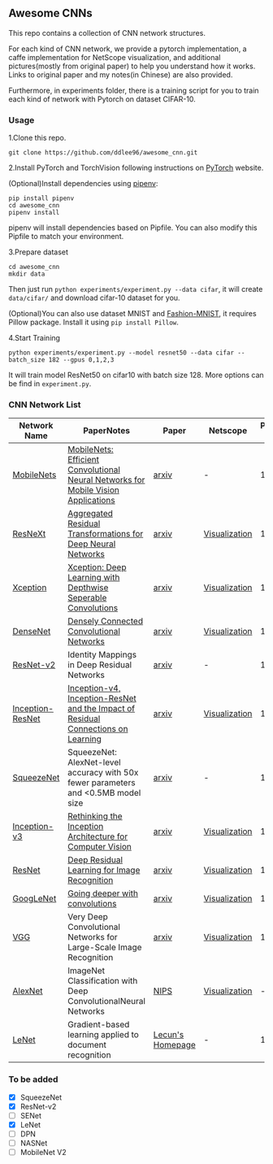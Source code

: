 ## Awesome CNNs

This repo contains a collection of CNN network structures. 

For each kind of CNN network, we provide a pytorch implementation, a caffe implementation for NetScope visualization, and additional pictures(mostly from original paper) to help you understand how it works. Links to original paper and my notes(in Chinese) are also provided.

Furthermore, in experiments folder, there is a training script for you to train each kind of network with Pytorch on dataset CIFAR-10.

### Usage

1.Clone this repo.

```
git clone https://github.com/ddlee96/awesome_cnn.git
```

2.Install PyTorch and TorchVision following instructions on [PyTorch](https://pytorch.org) website.

(Optional)Install dependencies using [pipenv](https://docs.pipenv.org):

```
pip install pipenv
cd awesome_cnn
pipenv install
```

pipenv will install dependencies based on Pipfile. You can also modify this Pipfile to match your environment.

3.Prepare dataset

```
cd awesome_cnn
mkdir data
```
Then just run `python experiments/experiment.py --data cifar`, it will create `data/cifar/` and download cifar-10 dataset for you. 

(Optional)You can also use dataset MNIST and [Fashion-MNIST](), it requires Pillow package. Install it using `pip install Pillow`.

4.Start Training

```
python experiments/experiment.py --model resnet50 --data cifar --batch_size 182 --gpus 0,1,2,3
```
It will train model ResNet50 on cifar10 with batch size 128. More options can be find in `experiment.py`.


### CNN Network List

Network Name|PaperNotes|Paper|Netscope|Proposed Date
--------|--------------------------------------|--------------|---------------|-------
[MobileNets](https://github.com/ddlee96/awesome_cnn/blob/master/models/mobilenet/)| [MobileNets: Efficient Convolutional Neural Networks for Mobile Vision Applications](https://blog.ddlee.cn/2018/01/04/%E8%AE%BA%E6%96%87%E7%AC%94%E8%AE%B0-MobileNets-Efficient-Convolutional-Neural-Networks-for-Mobile-Vision-Applications/)| [arxiv](https://arxiv.org/abs/1704.04861) | - | 17.04
[ResNeXt](https://github.com/ddlee96/awesome_cnn/blob/master/models/resnext/)| [Aggregated Residual Transformations for Deep Neural Networks](https://blog.ddlee.cn/2018/01/06/%E8%AE%BA%E6%96%87%E7%AC%94%E8%AE%B0-Aggregated-Residual-Transformations-for-Deep-Neural-Networks/)| [arxiv](https://arxiv.org/abs/1611.05431)| [Visualization](http://ethereon.github.io/netscope/#/gist/c2ba521fcb60520abb0b0da0e9c0f2ef) | 16.11
[Xception](https://github.com/ddlee96/awesome_cnn/blob/master/models/xception/) |[Xception: Deep Learning with Depthwise Seperable Convolutions](https://blog.ddlee.cn/2018/01/02/%E8%AE%BA%E6%96%87%E7%AC%94%E8%AE%B0-Xception-Deep-Learning-with-Depthwise-Seperable-Convolutions/) |[arxiv](https://arxiv.org/abs/1610.02357) | [Visualization](http://ethereon.github.io/netscope/#gist/931d7c91b22109f83bbbb7ff1a215f5f) | 16.10
[DenseNet](https://github.com/ddlee96/awesome_cnn/blob/master/models/densenet/)| [Densely Connected Convolutional Networks](https://blog.ddlee.cn/2018/01/06/%E8%AE%BA%E6%96%87%E7%AC%94%E8%AE%B0-Densely-Connected-Convolutional-Networks/)| [arxiv](https://arxiv.org/abs/1608.06993)| [Visualization](http://ethereon.github.io/netscope/#/gist/56cb18697f42eb0374d933446f45b151) | 16.08
[ResNet-v2](https://github.com/ddlee96/awesome_cnn/blob/master/models/resnet_v2/) | Identity Mappings in Deep Residual Networks | [arxiv](https://arxiv.org/abs/1603.05027) | - | 16.03
[Inception-ResNet](https://github.com/ddlee96/awesome_cnn/blob/master/models/inception-v4/) |[Inception-v4, Inception-ResNet and the Impact of Residual Connections on Learning](https://blog.ddlee.cn/2017/12/26/%E8%AE%BA%E6%96%87%E7%AC%94%E8%AE%B0-Inception-v4-Inception-ResNet-and-the-Impact-of-Residual-Connections-on-Learning/) | [arxiv](https://arxiv.org/abs/1602.07261) | [Visualization](http://ethereon.github.io/netscope/#gist/e0ac64013b167844053184d97b380978) | 16.02
[SqueezeNet](https://github.com/ddlee96/awesome_cnn/blob/master/models/squeezenet/)| SqueezeNet: AlexNet-level accuracy with 50x fewer parameters and <0.5MB model size |[arxiv](https://arxiv.org/abs/1602.07360)|-| 16.02
[Inception-v3](https://github.com/ddlee96/awesome_cnn/blob/master/models/inception/) |[Rethinking the Inception Architecture for Computer Vision](https://blog.ddlee.cn/2017/12/16/%E8%AE%BA%E6%96%87%E7%AC%94%E8%AE%B0-Rethinking-the-Inception-Architecture-for-Computer-Vision/) | [arxiv](https://arxiv.org/abs/1512.00567) |[Visualization](http://ethereon.github.io/netscope/#gist/a2394c1c4a9738469078f096a8979346) | 15.12
[ResNet](https://github.com/ddlee96/awesome_cnn/blob/master/models/resnet/) | [Deep Residual Learning for Image Recognition](https://blog.ddlee.cn/2017/04/30/%E8%AE%BA%E6%96%87%E7%AC%94%E8%AE%B0-Deep-Residual-Learning-for-Image-Recognition/) | [arxiv](http://arxiv.org/abs/1512.03385) | [Visualization](http://ethereon.github.io/netscope/#/gist/fd5ab897623abec94c4027731ce4e80f) | 15.12
[GoogLeNet](https://github.com/ddlee96/awesome_cnn/blob/master/models/googlenet/) | [Going deeper with convolutions](https://blog.ddlee.cn/2017/11/30/%E8%AE%BA%E6%96%87%E7%AC%94%E8%AE%B0-Going-deeper-with-convolutions/) | [arxiv](https://arxiv.org/abs/1409.4842) | [Visualization](http://ethereon.github.io/netscope/#/gist/db8754ee4b239920b3df5ab93220a84b) | 14.09
[VGG](https://github.com/ddlee96/awesome_cnn/blob/master/models/vgg/)| Very Deep Convolutional Networks for Large-Scale Image Recognition |[arxiv](https://arxiv.org/abs/1409.1556)|[Visualization](http://ethereon.github.io/netscope/#/gist/f671dfd1c382b4b86c9fed14021b4764) | 14.09
[AlexNet](https://github.com/ddlee96/awesome_cnn/blob/master/models/alexnet/) | ImageNet Classification with Deep ConvolutionalNeural Networks |[NIPS](https://papers.nips.cc/paper/4824-imagenet-classification-with-deep-convolutional-neural-networks.pdf) | [Visualization](http://ethereon.github.io/netscope/#/gist/7c508f9dfa679ee9be936f8fe16b9715) | -
[LeNet](https://github.com/ddlee96/awesome_cnn/blob/master/models/lenet/) | Gradient-based learning applied to document recognition | [Lecun's Homepage](http://yann.lecun.com/exdb/publis/pdf/lecun-01a.pdf) | - | 1998

### To be added
- [x] SqueezeNet
- [x] ResNet-v2
- [ ] SENet
- [x] LeNet
- [ ] DPN
- [ ] NASNet
- [ ] MobileNet V2